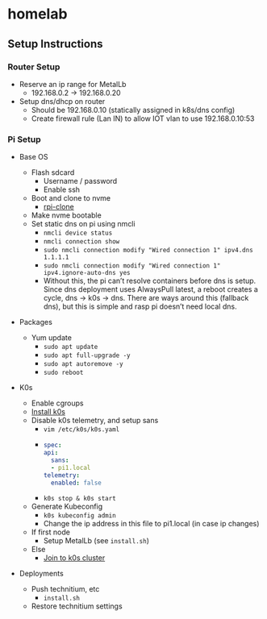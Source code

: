 # homelab

## Setup Instructions

### Router Setup

- Reserve an ip range for MetalLb
  - 192.168.0.2 -> 192.168.0.20
- Setup dns/dhcp on router
  - Should be 192.168.0.10 (statically assigned in k8s/dns config)
  - Create firewall rule (Lan IN) to allow IOT vlan to use 192.168.0.10:53

### Pi Setup

- Base OS
  - Flash sdcard
    - Username / password
    - Enable ssh
  - Boot and clone to nvme
    - [rpi-clone](https://github.com/geerlingguy/rpi-clone)
  - Make nvme bootable
  - Set static dns on pi using nmcli
    - `nmcli device status`
    - `nmcli connection show`
    - `sudo nmcli connection modify "Wired connection 1" ipv4.dns 1.1.1.1`
    - `sudo nmcli connection modify "Wired connection 1" ipv4.ignore-auto-dns yes`
    - Without this, the pi can’t resolve containers before dns is setup. Since dns deployment uses AlwaysPull latest, a reboot creates a cycle, dns -> k0s -> dns. There are ways around this (fallback dns), but this is simple and rasp pi doesn’t need local dns.
- Packages
  - Yum update
    - `sudo apt update`
    - `sudo apt full-upgrade -y`
    - `sudo apt autoremove -y`
    - `sudo reboot`

- K0s
  - Enable cgroups
  - [Install k0s](https://docs.k0sproject.io/stable/install)
  - Disable k0s telemetry, and setup sans
    - `vim /etc/k0s/k0s.yaml`
    - ```yaml
      spec:
      api:
        sans:
        - pi1.local
      telemetry:
        enabled: false
      ```
    - `k0s stop & k0s start`
  - Generate Kubeconfig
    - `k0s kubeconfig admin`
    - Change the ip address in this file to pi1.local (in case ip changes)
  - If first node
    - Setup MetalLb (see `install.sh`)
  - Else
    - [Join to k0s cluster](https://docs.k0sproject.io/v0.11.0/k0s-multi-node)

- Deployments
  - Push technitium, etc
    - `install.sh`
  - Restore technitium settings
